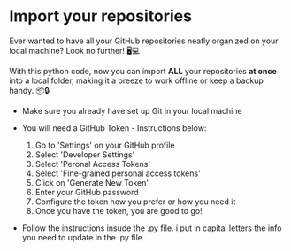 # Import your repositories
Ever wanted to have all your GitHub repositories neatly organized on your local machine? Look no further! 🖥️💻

With this python code, now you can import **ALL** your repositories **at once** into a local folder, making it a breeze to work offline or keep a backup handy. 📦🔒

*   Make sure you already have set up Git in your local machine
*   You will need a GitHub Token - Instructions below:
      1. Go to 'Settings' on your GitHub profile
      2. Select 'Developer Settings'
      3. Select 'Peronal Access Tokens'
      4. Select 'Fine-grained personal access tokens'
      5. Click on 'Generate New Token'
      6. Enter your GitHub password
      7. Configure the token how you prefer or how you need it
      8. Once you have the token, you are good to go!

*   Follow the instructions insude the .py file. i put in capital letters the info you need to update in the .py file
